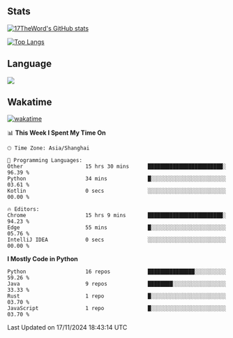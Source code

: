 ## Stats

[![17TheWord's GitHub stats](https://github-readme-stats.vercel.app/api?username=17TheWord&count_private=true&show_icons=true)](https://github.com/anuraghazra/github-readme-stats)

[![Top Langs](https://github-readme-stats.vercel.app/api/top-langs/?username=17TheWord&layout=compact&hide=html)](https://github.com/anuraghazra/github-readme-stats)

## Language

<img align="center" src="https://github-readme-stats-theword.vercel.app/api/wakatime?username=559772f0-9c03-4114-9e11-1b4b8b998e10&layout=compact&theme=dracula&hide_border=true">

## Wakatime

[![wakatime](https://wakatime.com/badge/user/559772f0-9c03-4114-9e11-1b4b8b998e10.svg)](https://wakatime.com/@559772f0-9c03-4114-9e11-1b4b8b998e10)

<!--START_SECTION:waka-->
📊 **This Week I Spent My Time On** 

```text
🕑︎ Time Zone: Asia/Shanghai

💬 Programming Languages: 
Other                    15 hrs 30 mins      ████████████████████████░   96.39 % 
Python                   34 mins             █░░░░░░░░░░░░░░░░░░░░░░░░   03.61 % 
Kotlin                   0 secs              ░░░░░░░░░░░░░░░░░░░░░░░░░   00.00 % 

🔥 Editors: 
Chrome                   15 hrs 9 mins       ████████████████████████░   94.23 % 
Edge                     55 mins             █░░░░░░░░░░░░░░░░░░░░░░░░   05.76 % 
IntelliJ IDEA            0 secs              ░░░░░░░░░░░░░░░░░░░░░░░░░   00.00 % 
```

**I Mostly Code in Python** 

```text
Python                   16 repos            ███████████████░░░░░░░░░░   59.26 % 
Java                     9 repos             ████████░░░░░░░░░░░░░░░░░   33.33 % 
Rust                     1 repo              █░░░░░░░░░░░░░░░░░░░░░░░░   03.70 % 
JavaScript               1 repo              █░░░░░░░░░░░░░░░░░░░░░░░░   03.70 % 
```




 Last Updated on 17/11/2024 18:43:14 UTC
<!--END_SECTION:waka-->
